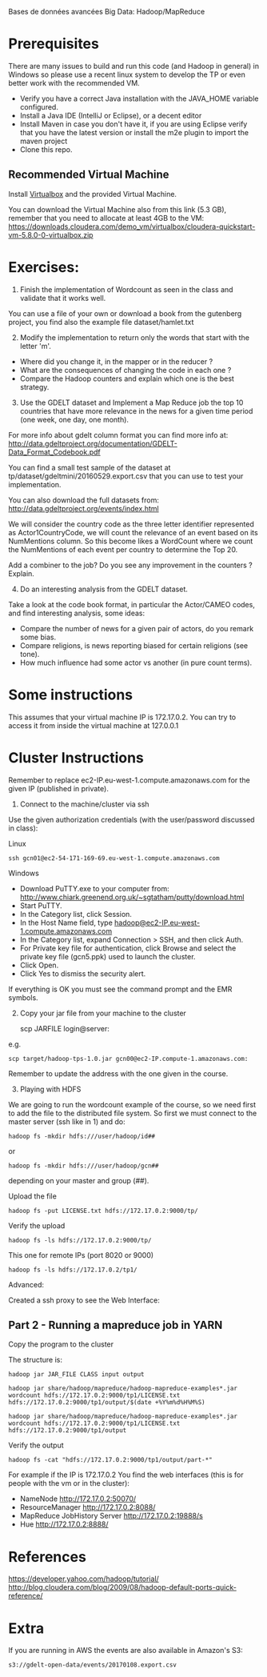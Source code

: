 Bases de données avancées
Big Data: Hadoop/MapReduce

# Prerequisites

There are many issues to build and run this code (and Hadoop in general) in Windows so please use a recent linux system to develop the TP or
even better work with the recommended VM.

- Verify you have a correct Java installation with the JAVA_HOME variable configured.
- Install a Java IDE (IntelliJ or Eclipse), or a decent editor
- Install Maven in case you don't have it, if you are using Eclipse verify that you have the latest
  version or install the m2e plugin to import the maven project
- Clone this repo.

## Recommended Virtual Machine

Install [Virtualbox](https://www.virtualbox.org/wiki/Downloads) and the provided Virtual Machine.

You can download the Virtual Machine also from this link (5.3 GB), remember that you need to
allocate at least 4GB to the VM:
https://downloads.cloudera.com/demo_vm/virtualbox/cloudera-quickstart-vm-5.8.0-0-virtualbox.zip

# Exercises:

1. Finish the implementation of Wordcount as seen in the class and validate that it works well.

You can use a file of your own or download a book from the gutenberg project, you find also the example 
file dataset/hamlet.txt

2. Modify the implementation to return only the words that start with the letter 'm'.

- Where did you change it, in the mapper or in the reducer ?
- What are the consequences of changing the code in each one ?
- Compare the Hadoop counters and explain which one is the best strategy.

3. Use the GDELT dataset and Implement a Map Reduce job the top 10 countries that have more
relevance in the news for a given time period (one week, one day, one month).

For more info about gdelt column format you can find more info at:
http://data.gdeltproject.org/documentation/GDELT-Data_Format_Codebook.pdf

You can find a small test sample of the dataset at tp/dataset/gdeltmini/20160529.export.csv
that you can use to test your implementation.

You can also download the full datasets from:
http://data.gdeltproject.org/events/index.html

We will consider the country code as the three letter identifier represented as Actor1CountryCode, we
will count the relevance of an event based on its NumMentions column. So this become likes a
WordCount where we count the NumMentions of each event per country to determine the Top 20. 

Add a combiner to the job? Do you see any improvement in the counters ? Explain.

4. Do an interesting analysis from the GDELT dataset.

Take a look at the code book format, in particular the Actor/CAMEO codes, and find interesting analysis, some ideas:

- Compare the number of news for a given pair of actors, do you remark some bias.
- Compare religions, is news reporting biased for certain religions (see tone).
- How much influence had some actor vs another (in pure count terms).

# Some instructions

This assumes that your virtual machine IP is 172.17.0.2. You can try to access it from inside the
virtual machine at 127.0.0.1

# Cluster Instructions

Remember to replace ec2-IP.eu-west-1.compute.amazonaws.com for the given IP (published in private).

1. Connect to the machine/cluster via ssh

Use the given authorization credentials (with the user/password discussed in class):

Linux

    ssh gcn01@ec2-54-171-169-69.eu-west-1.compute.amazonaws.com

Windows

- Download PuTTY.exe to your computer from:
http://www.chiark.greenend.org.uk/~sgtatham/putty/download.html
- Start PuTTY.
- In the Category list, click Session.
- In the Host Name field, type hadoop@ec2-IP.eu-west-1.compute.amazonaws.com
- In the Category list, expand Connection > SSH, and then click Auth.
- For Private key file for authentication, click Browse and select the private key file (gcn5.ppk) used to launch the cluster.
- Click Open.
- Click Yes to dismiss the security alert.

If everything is OK you must see the command prompt and the EMR symbols.

2. Copy your jar file from your machine to the cluster

    scp JARFILE login@server:

e.g.

    scp target/hadoop-tps-1.0.jar gcn00@ec2-IP.compute-1.amazonaws.com:

Remember to update the address with the one given in the course.

3. Playing with HDFS

We are going to run the wordcount example of the course, so we need first to add the file to the distributed file system.
So first we must connect to the master server (ssh like in 1) and do:

    hadoop fs -mkdir hdfs:///user/hadoop/id##

or

    hadoop fs -mkdir hdfs:///user/hadoop/gcn##

depending on your master and group (##).

Upload the file

    hadoop fs -put LICENSE.txt hdfs://172.17.0.2:9000/tp/
    
Verify the upload

    hadoop fs -ls hdfs://172.17.0.2:9000/tp/
    
This one for remote IPs (port 8020 or 9000)

    hadoop fs -ls hdfs://172.17.0.2/tp1/

Advanced:

Created a ssh proxy to see the Web Interface:


## Part 2 - Running a mapreduce job in YARN

Copy the program to the cluster

The structure is:

    hadoop jar JAR_FILE CLASS input output

    hadoop jar share/hadoop/mapreduce/hadoop-mapreduce-examples*.jar wordcount hdfs://172.17.0.2:9000/tp1/LICENSE.txt hdfs://172.17.0.2:9000/tp1/output/$(date +%Y%m%d%H%M%S)

    hadoop jar share/hadoop/mapreduce/hadoop-mapreduce-examples*.jar wordcount hdfs://172.17.0.2:9000/tp1/LICENSE.txt hdfs://172.17.0.2:9000/tp1/output
     
Verify the output

    hadoop fs -cat "hdfs://172.17.0.2:9000/tp1/output/part-*"

For example if the IP is 172.17.0.2 You find the web interfaces (this is for people with the vm or in the cluster):

- NameNode http://172.17.0.2:50070/
- ResourceManager http://172.17.0.2:8088/
- MapReduce JobHistory Server http://172.17.0.2:19888/s
- Hue http://172.17.0.2:8888/

# References

https://developer.yahoo.com/hadoop/tutorial/
http://blog.cloudera.com/blog/2009/08/hadoop-default-ports-quick-reference/

# Extra

If you are running in AWS the events are also available in Amazon's S3:

    s3://gdelt-open-data/events/20170108.export.csv
